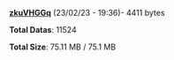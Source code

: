 [**zkuVHGGq**](/data/zkuVHGGq.txt) (23/02/23 - 19:36)- 4411 bytes

**Total Datas**: 11524

**Total Size**: 75.11 MB / 75.1 MB